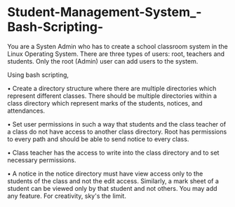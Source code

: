 # Student-Management-System_-Bash-Scripting-

You are a Systen Admin who has to create a school classroom system in the Linux Operating System. There are three types of users: root, teachers and students. Only the root (Admin) user can add users to the system.

Using bash scripting,

• Create a directory structure where there are multiple directories which
represent different classes. There should be multiple directories within a
class directory which represent marks of the students, notices, and
attendances.

• Set user permissions in such a way that students and the class teacher of
a class do not have access to another class directory. Root has
permissions to every path and should be able to send notice to every
class.

• Class teacher has the access to write into the class directory and to set
necessary permissions.

• A notice in the notice directory must have view access only to the
students of the class and not the edit access. Similarly, a mark sheet of a
student can be viewed only by that student and not others. You may add
any feature. For creativity, sky's the limit.
